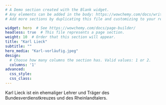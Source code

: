```yaml
---
# A Demo section created with the Blank widget.
# Any elements can be added in the body: https://wowchemy.com/docs/writing-markdown-latex/
# Add more sections by duplicating this file and customizing to your requirements.

widget: hero  # See https://wowchemy.com/docs/page-builder/
headless: true  # This file represents a page section.
weight: 10  # Order that this section will appear.
title: "Karl Lieck"
subtitle: ""
hero_media: "Karl-vorläufig.jpeg"
design:
  # Choose how many columns the section has. Valid values: 1 or 2.
  columns: '1'
advanced:
  css_style:
  css_class:
---
```


Karl Lieck ist ein ehemaliger Lehrer und Träger des Bundesverdienstkreuzes und des Rheinlandtalers.
